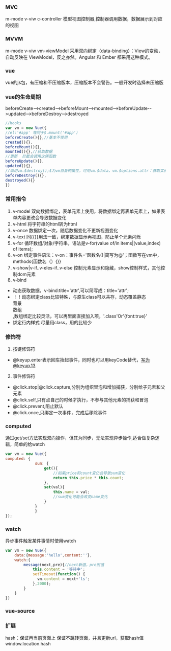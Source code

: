 ### MVC
m-mode v-viw c-controller 模型视图控制器,控制器调用数据，数据展示到对应的视图
### MVVM
m-mode v-viw vm-viewModel
采用双向绑定（data-binding）：View的变动，自动反映在 ViewModel，反之亦然。Angular 和 Ember 都采用这种模式。
### vue
vue的js包，有压缩和不压缩版本，压缩版本不会警告。一般开发时选择未压缩版
### vue的生命周期
beforeCreate-->created-->beforeMount-->mounted-->beforeUpdate-->updated-->beforeDestroy-->destroyed
```javascript
//hooks
var vm = new Vue({
//el:'#app' 等同于$.mount('#app')
beforeCreate(){},//基本不使用
created(){},
beforeMount(){},
mounted(){},//获取数据
//更新  拦截会调用这俩函数
beforeUpdate(){},
updated(){},
//调用vm.$destroy();$为vm自身的属性，可用vm.$data，vm.$options.attr：获取实例自定义属性
beforeDestroy(){},
destroyed(){}
})
```
### 常用指令
1. v-model
双向数据绑定，表单元素上使用，将数据绑定再表单元素上，如果表单内容更改会导致数据变化
2. v-html
将字符串的html转为html
3. v-once
数据绑定一次，随后数据变化不更新视图变化
4. v-text
同{{}}用法一致，绑定数据显示再视图，防止单个元素闪烁
5. v-for
循环数组/对象/字符串，语法是v-for(value of/in items|(value,index) of items);
6. v-on
绑定事件语法：v-on：事件名='函数名()|简写为\@'；函数写在vm中，methods{函数名（）{}}
7. v-show|v-if..v-eles-if..v-else
控制元素显示和隐藏，show控制样式，其他控制dom元素
8. v-bind
 - 动态获取数据，v-bind:title='attr',可以简写成：title='attr';
 - ！！动态绑定class比较特殊，与原生class可以共存，动态覆盖静态
   <div class="bg" :class="{font:true}">背景</div>
   <div class="bg" :class="[b,c]">数组</div>,数组绑定比较灵活，可以再里面直接加入项，'.class'Or'{font:true}'
 - 绑定行内样式
    尽量用class，用的比较少
### 修饰符
1. 按键修饰符
 - \@keyup.enter表示回车抬起事件，同时也可以用keyCode替代，写为@keyup.13
2. 事件修饰符
 - @click.stop|@click.capture,分别为组织冒泡和增加捕获，分别给子元素和父元素
 - @click.self,只有点自己的时候才执行，不参与其他元素的捕获和冒泡
 - @click.prevent,阻止默认
 - @click.once,只绑定一次事件，完成后移除事件
### computed
通过get/set方法实现双向操作，但其为同步，无法实现异步操作,适合做复杂逻辑，简单的给watch
```javascript
var vm = new Vue({
computed: {
             sum: {
                 get(){
                     //如果price和count变化会导致sum变化
                     return this.price * this.count;
                 },
                 set(val){
                     this.name = val;
                     //sum变化可能会改变name变化
                 }
             }
             }
});
```
### watch
异步事件触发某件事情时使用watch
```javascript
var vm = new Vue({
    data:{message:'hello',content:''},
    watch:{
        message(next,pre){//next新值，pre旧值
            this.content = '等待中';
            setTimeout(function() {
              vm.content = next+'ls';
            },2000);
        }
    }
})
```
### vue-source
### 扩展
hash：保证再当前页面上 保证不跳转页面，并且更新url，获取hash值
window.location.hash
